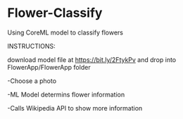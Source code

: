 # Flower-Classify
Using CoreML model to classify flowers

INSTRUCTIONS:

download model file at https://bit.ly/2FtykPv and drop into FlowerApp/FlowerApp folder

-Choose a photo

-ML Model determins flower information

-Calls Wikipedia API to show more information
